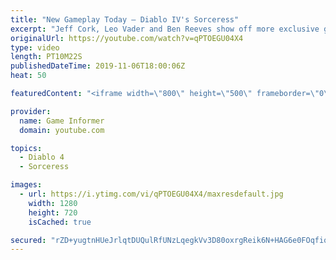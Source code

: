 ```yaml
---
title: "New Gameplay Today – Diablo IV's Sorceress"
excerpt: "Jeff Cork, Leo Vader and Ben Reeves show off more exclusive gameplay of Diablo IV, which can be viewed without commentary at ..."
originalUrl: https://youtube.com/watch?v=qPTOEGU04X4
type: video
length: PT10M22S
publishedDateTime: 2019-11-06T18:00:06Z
heat: 50

featuredContent: "<iframe width=\"800\" height=\"500\" frameborder=\"0\" src=\"https://www.youtube.com/embed/qPTOEGU04X4\" allow=\"accelerometer; autoplay; encrypted-media; gyroscope; picture-in-picture\" allowfullscreen></iframe>"

provider:
  name: Game Informer
  domain: youtube.com

topics:
  - Diablo 4
  - Sorceress

images:
  - url: https://i.ytimg.com/vi/qPTOEGU04X4/maxresdefault.jpg
    width: 1280
    height: 720
    isCached: true

secured: "rZD+yugtnHUeJrlqtDUQulRfUNzLqegkVv3D80oxrgReik6N+HAG6e0FOqfiqg2OZ/HmI8AFAWOJJxej1NquCJgJJ0faHm+QcTxgSd3w36aVg3XNTfe8ezv4uRBghbb8Hg2dBdW7XSCGV6Z5O0GssGdM/WGNE+52bn5/xkYfuvVoIuRb9XZHxNKc9NoAQ8VYoNk9yvgMMK3DgiRnQYJOA+ZIhqZPEV0OQ6G5gPAvvOfpXtOu5taxaXJc4D14Oo4mV4qE+uzAXxGefe9rxuH8KS9bd+JiJ/+jT/PjD7LrUwT9LIazSO5BZHOupjEHvwPesfNEwM39IjOrp6LsJT2Wjmegc+nbyWt96hpRkoJAlFCmOkuDJwrMiYfjWBcKWtd9V5G18sG5Qr68Mfz/mpv0Ae+qMCpUJj28n+V5yYOvgkofmnD8jf26eYM9dZTn2Ln2;rLzdPJO9LvMx6NDxXfMP1w=="
---
```


